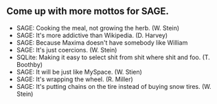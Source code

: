 

## Come up with more mottos for SAGE.

   * SAGE: Cooking the meal, not growing the herb.  (W. Stein) 
   * SAGE: It's more addictive than Wikipedia. (D. Harvey) 
   * SAGE: Because Maxima doesn't have somebody like William 
   * SAGE: It's just coercions. (W. Stein) 
   * SQLite: Making it easy to select shit from shit where shit and foo. (T. Boothby) 
   * SAGE: It will be just like MySpace. (W. Stien) 
   * SAGE: It's wrapping the wheel. (R. Miller) 
   * SAGE: It's putting chains on the tire instead of buying snow tires. (W. Stein) 